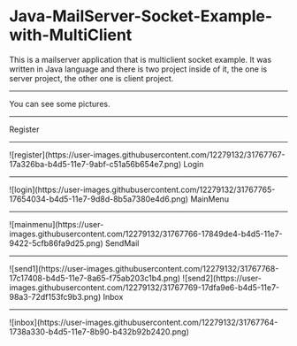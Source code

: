 # Java-MailServer-Socket-Example-with-MultiClient
This is a mailserver application that is multiclient socket example. 
It was written in Java language and there is two project inside of it, the one is server project, the other one is client project.
<hr>
You can see some pictures.
<hr>
Register
<hr>
![register](https://user-images.githubusercontent.com/12279132/31767767-17a326ba-b4d5-11e7-9abf-c51a56b654e7.png)
Login
<hr>
![login](https://user-images.githubusercontent.com/12279132/31767765-17654034-b4d5-11e7-9d8d-8b5a7380e4d6.png)
MainMenu
<hr>
![mainmenu](https://user-images.githubusercontent.com/12279132/31767766-17849de4-b4d5-11e7-9422-5cfb86fa9d25.png)
SendMail
<hr>
![send1](https://user-images.githubusercontent.com/12279132/31767768-17c17408-b4d5-11e7-8a65-f75ab203c1b4.png)
![send2](https://user-images.githubusercontent.com/12279132/31767769-17dfa9e6-b4d5-11e7-98a3-72df153fc9b3.png)
 Inbox
<hr>
![inbox](https://user-images.githubusercontent.com/12279132/31767764-1738a330-b4d5-11e7-8b90-b432b92b2420.png)







